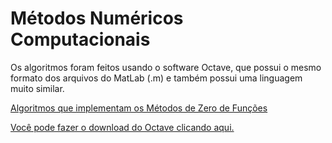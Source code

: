 # Métodos Numéricos Computacionais

Os algoritmos foram feitos usando o software Octave, que possui o mesmo formato dos arquivos do MatLab (.m) e também possui uma linguagem muito similar.

[Algoritmos que implementam os Métodos de Zero de Funções](ZerosDeFuncoes)



[Você pode fazer o download do Octave clicando aqui.](https://www.gnu.org/software/octave/#install)
